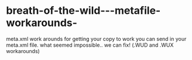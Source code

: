 # breath-of-the-wild---metafile-workarounds-
meta.xml work arounds for getting your copy to work you can send in your meta.xml file. what seemed impossible.. we can fix! (.WUD and .WUX workarounds)
